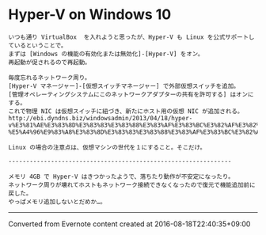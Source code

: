 # Hyper-V on Windows 10
```
いつも通り VirtualBox  を入れようと思ったが、Hyper-V も Linux を公式サポートしているということで。
まずは [Windows の機能の有効化または無効化]-[Hyper-V] をオン。
再起動が促されるので再起動。

毎度忘れるネットワーク周り。
[Hyper-V マネージャー]-[仮想スイッチマネージャー] で外部仮想スイッチを追加。
[管理オペレーティングシステムにこのネットワークアダプターの共有を許可する] はオンにする。
これで物理 NIC は仮想スイッチに紐づき、新たにホスト用の仮想 NIC が追加される。
http://ebi.dyndns.biz/windowsadmin/2013/04/18/hyper-v%E3%81%AE%E3%83%8D%E3%83%83%E3%83%88%E3%83%AF%E3%83%BC%E3%82%AF%E3%82%92%E7%90%86%E8%A7%A3%E3%81%99%E3%82%8B-%E5%A4%96%E9%83%A8%E3%83%8D%E3%83%83%E3%83%88%E3%83%AF%E3%83%BC%E3%82%AF/

Linux の場合の注意点は、仮想マシンの世代を１にすること。そこだけ。

---------------------------------------------------------------

メモリ 4GB で Hyper-V はきつかったようで、落ちたり動作が不安定になったり。
ネットワーク周りが壊れてホストもネットワーク接続できなくなったので復元で機能追加前に戻した。
やっぱメモリ追加しないとだめか…。
```

------------------------------------------------------------------------

Converted from Evernote content created at 2016-08-18T22:40:35+09:00